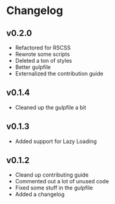 # Changelog

## v0.2.0

- Refactored for RSCSS
- Rewrote some scripts
- Deleted a ton of styles
- Better gulpfile
- Externalized the contribution guide

## v0.1.4

- Cleaned up the gulpfile a bit

## v0.1.3

- Added support for Lazy Loading

## v0.1.2

- Cleand up contributing guide
- Commented out a lot of unused code
- Fixed some stuff in the gulpfile
- Added a changelog
